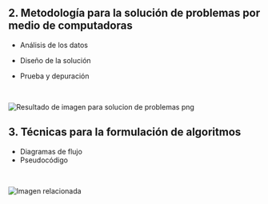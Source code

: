 ## 2. **Metodología para la solución de problemas por medio de computadoras**

 - Análisis de los datos
 
 - Diseño de la solución 
 - Prueba y depuración
 <br/>
 
 ![Resultado de imagen para solucion de problemas png](https://pngimage.net/wp-content/uploads/2018/06/solucion-png-3.png)



## 3. **Técnicas para la formulación de algoritmos**

 

 - Diagramas de flujo 
 - Pseudocódigo
 <br/>
 
 ![Imagen relacionada](https://image.flaticon.com/icons/png/512/1551/1551427.png)
